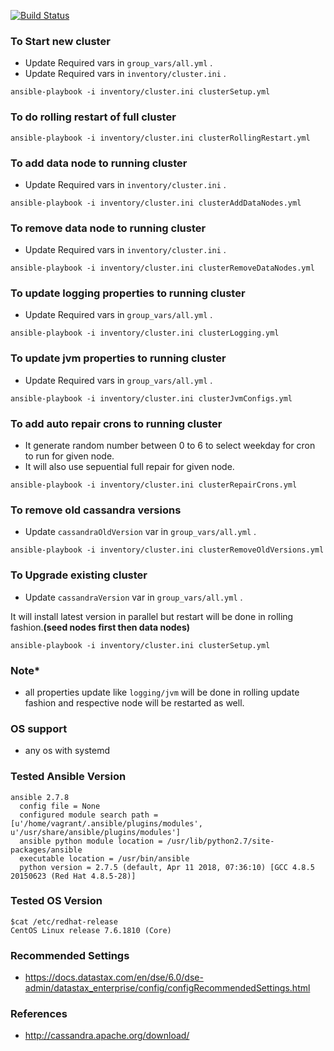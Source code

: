 [![Build Status](https://travis-ci.org/116davinder/apache-cassandra-cluster-mgmt.svg?branch=master)](https://travis-ci.org/116davinder/apache-cassandra-cluster-mgmt)

### To Start new cluster
* Update Required vars in ```group_vars/all.yml``` .
* Update Required vars in ```inventory/cluster.ini``` .

```ansible-playbook -i inventory/cluster.ini clusterSetup.yml```

### To do rolling restart of full cluster
```ansible-playbook -i inventory/cluster.ini clusterRollingRestart.yml```

### To add data node to running cluster
* Update Required vars in ```inventory/cluster.ini``` .

```ansible-playbook -i inventory/cluster.ini clusterAddDataNodes.yml```

### To remove data node to running cluster
* Update Required vars in ```inventory/cluster.ini``` .

```ansible-playbook -i inventory/cluster.ini clusterRemoveDataNodes.yml```

### To update logging properties to running cluster
* Update Required vars in ```group_vars/all.yml``` .

```ansible-playbook -i inventory/cluster.ini clusterLogging.yml```

### To update jvm properties to running cluster
* Update Required vars in ```group_vars/all.yml``` .

```ansible-playbook -i inventory/cluster.ini clusterJvmConfigs.yml```

### To add auto repair crons to running cluster
* It generate random number between 0 to 6 to select weekday for cron to run for given node.
* It will also use sepuential full repair for given node.

```ansible-playbook -i inventory/cluster.ini clusterRepairCrons.yml```

### To remove old cassandra versions
* Update ```cassandraOldVersion``` var in ```group_vars/all.yml``` .

```ansible-playbook -i inventory/cluster.ini clusterRemoveOldVersions.yml```

### To Upgrade existing cluster
* Update ```cassandraVersion``` var in ```group_vars/all.yml``` .

It will install latest version in parallel but restart will be done in rolling fashion.**(seed nodes first then data nodes)**

```ansible-playbook -i inventory/cluster.ini clusterSetup.yml```

### Note*
* all properties update like ```logging/jvm``` will be done in rolling update fashion
and respective node will be restarted as well.

### OS support
* any os with systemd

### Tested Ansible Version
```
ansible 2.7.8
  config file = None
  configured module search path = [u'/home/vagrant/.ansible/plugins/modules', u'/usr/share/ansible/plugins/modules']
  ansible python module location = /usr/lib/python2.7/site-packages/ansible
  executable location = /usr/bin/ansible
  python version = 2.7.5 (default, Apr 11 2018, 07:36:10) [GCC 4.8.5 20150623 (Red Hat 4.8.5-28)]
```

### Tested OS Version
```
$cat /etc/redhat-release
CentOS Linux release 7.6.1810 (Core)
```

### Recommended Settings
* https://docs.datastax.com/en/dse/6.0/dse-admin/datastax_enterprise/config/configRecommendedSettings.html

### References
* http://cassandra.apache.org/download/